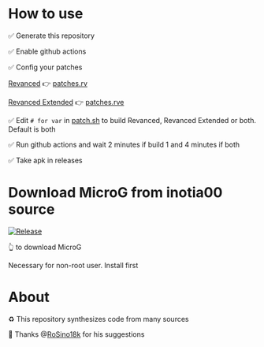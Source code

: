 # How to use
✅ Generate this repository 

✅ Enable github actions

✅ Config your patches

[Revanced](https://github.com/revanced/revanced-patches/releases) 👉 [patches.rv](patches.rv)

[Revanced Extended](https://github.com/inotia00/revanced-patches/releases) 👉 [patches.rve](patches.rve)

✅ Edit `# for var` in [patch.sh](patch.sh) to build Revanced, Revanced Extended or both. Default is both

✅ Run github actions and wait 2 minutes if build 1 and 4 minutes if both

✅ Take apk in releases


# Download MicroG from inotia00 source 
[![Release](https://img.shields.io/github/v/release/inotia00/VancedMicroG.svg)](https://github.com/inotia00/VancedMicroG/releases/latest/download/microg.apk)

👆 to download MicroG

Necessary for non-root user. Install first

# About
♻️ This repository synthesizes code from many sources

🤝 Thanks @[RoSino18k](https://github.com/RoSino18k) for his suggestions 

